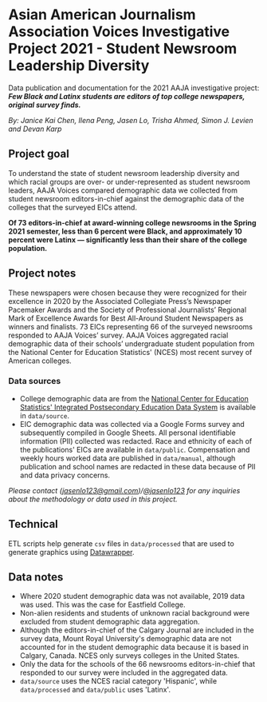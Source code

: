 # Asian American Journalism Association Voices Investigative Project 2021 - Student Newsroom Leadership Diversity

Data publication and documentation for the 2021 AAJA investigative project: ***Few Black and Latinx students are editors of top college newspapers, original survey finds.***

*By: Janice Kai Chen, Ilena Peng, Jasen Lo, Trisha Ahmed, Simon J. Levien and Devan Karp*

## Project goal

To understand the state of student newsroom leadership diversity and which racial groups are over- or under-represented as student newsroom leaders, AAJA Voices 
compared demographic data we collected from student newsroom editors-in-chief against the demographic data of the colleges that the surveyed EICs attend. 


**Of 73 editors-in-chief at award-winning college newsrooms in the Spring 2021 semester, less than 6 percent were Black, and approximately 10 percent were Latinx — significantly less than their share of the college population.**


## Project notes

These newspapers were chosen because they were recognized for their excellence in 2020 by the Associated Collegiate Press’s Newspaper Pacemaker Awards and the Society of Professional Journalists’ Regional Mark of Excellence Awards for Best All-Around Student Newspapers as winners and finalists. 73 EICs representing 66 of the surveyed newsrooms responded to AAJA Voices’ survey. AAJA Voices aggregated racial demographic data of their schools’ undergraduate student population from the National Center for Education Statistics' (NCES) most recent survey of American colleges. 

### Data sources

- College demographic data are from the [National Center for Education Statistics' Integrated Postsecondary Education Data System](https://nces.ed.gov/ipeds/use-the-data) is available in `data/source`.
- EIC demographic data was collected via a Google Forms survey and subsequently compiled in Google Sheets. All personal identifiable information (PII) collected was redacted. Race and ethnicity of each of the publications' EICs are available in `data/public`. Compensation and weekly hours worked data are published in `data/manual`, although publication and school names are redacted in these data because of PII and data privacy concerns. 

*Please contact (<jasenlo123@gmail.com>)/[@jasenlo123](https://github.com/jasenlo123) for any inquiries about the methodology or data used in this project.*

## Technical
ETL scripts help generate `csv` files in `data/processed` that are used to generate graphics using [Datawrapper](https://www.datawrapper.de). 

## Data notes
- Where 2020 student demographic data was not available, 2019 data was used. This was the case for Eastfield College.
- Non-alien residents and students of unknown racial background were excluded from student demographic data aggregation. 
- Although the editors-in-chief of the Calgary Journal are included in the survey data, Mount Royal University's demographic data are not accounted for in the student demographic data because it is based in Calgary, Canada. NCES only surveys colleges in the United States. 
- Only the data for the schools of the 66 newsrooms editors-in-chief that responded to our survey were included in the aggregated data.
- `data/source` uses the NCES racial category 'Hispanic', while `data/processed` and `data/public` uses 'Latinx'.
